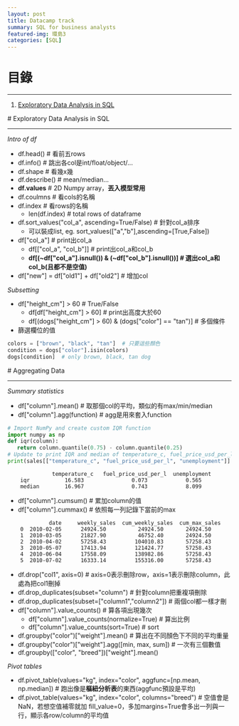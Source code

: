 ```yaml
---
layout: post
title: Datacamp track
summary: SQL for business analysts
featured-img: 環島3
categories: [SQL]
---
```


# 目錄

***

1. [Exploratory Data Analysis in SQL](#1)


<a name="1"/>
# Exploratory Data Analysis in SQL

***

*Intro of df*
- df.head()  # 看前五rows
- df.info()  # 跳出各col是int/float/object/...
- df.shape   # 看幾x幾
- df.describe()  # mean/median...
- **df.values**  # 2D Numpy array，**丟入模型常用**
- df.coulmns  # 看cols的名稱
- df.index  # 看rows的名稱
    - len(df.index)  # total rows of dataframe
- df.sort_values("col_a", ascending=True/False)  # 針對col_a排序
    - 可以裝成list, eg. sort_values(["a","b"],ascending=[True,False])
- df["col_a"]  # print出col_a
    - df[["col_a", "col_b"]]  # print出col_a和col_b
    - **df[(~df["col_a"].isnull()) & (~df["col_b"].isnull())]  # 選出col_a和col_b(且都不是空值)**
- df["new"] = df["old1"] + df["old2"]  # 增加col

*Subsetting*
- df["height_cm"] > 60  # True/False
    - df[df["height_cm"] > 60]  # print出高度大於60
    - df[(dogs["height_cm"] > 60) & (dogs["color"] == "tan")]  # 多個條件
- 篩選欄位的值
```python
colors = ["brown", "black", "tan"]  # 只要這些顏色
condition = dogs["color"].isin(colors)
dogs[condition]  # only brown, black, tan dog
```

<a name="2"/>
# Aggregating Data

***

*Summary statistics*
- df["column"].mean()  # 取那個col的平均，類似的有max/min/median
- df["column"].agg(function)  # agg是用來套入function
```python
# Import NumPy and create custom IQR function
import numpy as np
def iqr(column):
   return column.quantile(0.75) - column.quantile(0.25)
# Update to print IQR and median of temperature_c, fuel_price_usd_per_l, & unemployment
print(sales[["temperature_c", "fuel_price_usd_per_l", "unemployment"]].agg([iqr, np.median]))
```
```
              temperature_c   fuel_price_usd_per_l  unemployment
    iqr           16.583               0.073            0.565
    median        16.967               0.743            8.099
```

- df["column"].cumsum()  # 累加column的值
- df["column"].cummax()  # 依照每一列記錄下當前的max
```
             date     weekly_sales  cum_weekly_sales  cum_max_sales
    0  2010-02-05      24924.50          24924.50       24924.50
    1  2010-03-05      21827.90          46752.40       24924.50
    2  2010-04-02      57258.43         104010.83       57258.43
    3  2010-05-07      17413.94         121424.77       57258.43
    4  2010-06-04      17558.09         138982.86       57258.43
    5  2010-07-02      16333.14         155316.00       57258.43
```
- df.drop("col1", axis=0)  # axis=0表示刪除row，axis=1表示刪除column，此處為把col1刪掉
- df.drop_duplicates(subset="column")  # 針對column把重複項刪除
- df.drop_duplicates(subset=["column1","column2"])  # 兩個col都一樣才刪
- df["column"].value_counts()  # 算各項出現幾次
    - df["column"].value_counts(normalize=True)  # 算出比例
    - df["column"].value_counts(sort=True)  # sort
- df.groupby("color")["weight"].mean()  # 算出在不同顏色下不同的平均重量
- df.groupby("color")["weight"].agg([min, max, sum])  # 一次有三個數值
- df.groupby(["color", "breed"])["weight"].mean() 

*Pivot tables*
- df.pivot_table(values="kg", index="color", aggfunc=[np.mean, np.median])  # 跑出像是**樞紐分析表**的東西(aggfunc預設是平均)
- df.pivot_table(values="kg", index="color", columns="breed")  # 空值會是NaN，若想空值補零就加 fill_value=0，多加margins=True會多出一列與一行，顯示各row/column的平均值